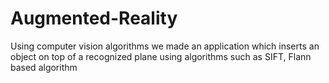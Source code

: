 # Augmented-Reality

Using computer vision algorithms we made an application which inserts an object on top of a recognized plane using algorithms such as SIFT, Flann based algorithm

